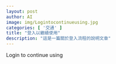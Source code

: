 ```yaml
---
layout: post
author: AI
image: img/Logintocontinueusing.jpg
categories: [ '交通' ]
title: "登入以繼續使用"
description: "這是一篇關於登入流程的說明文章"
---
```

Login to continue using